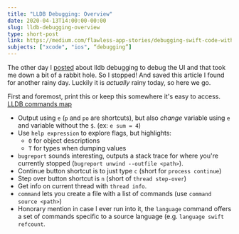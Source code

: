 ```yaml
---
title: "LLDB Debugging: Overview"
date: 2020-04-13T14:00:00-00:00
slug: lldb-debugging-overview
type: short-post
link: https://medium.com/flawless-app-stories/debugging-swift-code-with-lldb-b30c5cf2fd49
subjects: ["xcode", "ios", “debugging”]
---
```


The other day I [posted](https://blog.derrickshowers.com/learning/lldb-debugging-ui) about lldb debugging to debug the UI and that took me down a bit of a rabbit hole. So I stopped! And saved this article I found for another rainy day. Luckily it is _actually_ rainy today, so here we go.

First and foremost, print this or keep this somewhere it's easy to access. [LLDB commands map](https://www.dropbox.com/s/9sv67e7f2repbpb/lldb-commands-map.png?dl=0)

* Output using `e` (`p` and `po` are shortcuts), but also _change_ variable using `e` and variable without the `$`. (ex: `e sum = 4`)
* Use `help expression` to explore flags, but highlights:
    * `O` for object descriptions
    * `T` for types when dumping values
* `bugreport` sounds interesting, outputs a stack trace for where you're currently stopped (`bugreport unwind --outfile <path>`).
* Continue button shortcut is to just type `c` (short for `process continue`)
* Step over button shortcut is `n` (short of `thread step-over`)
* Get info on current thread with `thread info`.
* `command` lets you create a file with a list of commands (use `command source <path>`)
* Honorary mention in case I ever run into it, the `language` command offers a set of commands specific to a source language (e.g. `language swift refcount`.